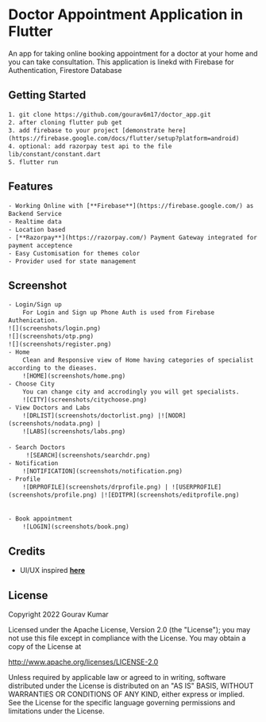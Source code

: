 # Doctor Appointment Application in Flutter

An app for taking online booking appointment for a doctor at your home and you can take consultation. This application is linekd with Firebase for Authentication, Firestore Database

## Getting Started
    1. git clone https://github.com/gourav6m17/doctor_app.git
    2. after cloning flutter pub get
    3. add firebase to your project [demonstrate here](https://firebase.google.com/docs/flutter/setup?platform=android)
    4. optional: add razorpay test api to the file lib/constant/constant.dart
    5. flutter run
## Features
    - Working Online with [**Firebase**](https://firebase.google.com/) as Backend Service
    - Realtime data
    - Location based
    - [**Razorpay**](https://razorpay.com/) Payment Gateway integrated for payment acceptence
    - Easy Customisation for themes color
    - Provider used for state management

## Screenshot
    - Login/Sign up 
        For Login and Sign up Phone Auth is used from Firebase Authenication.
    ![](screenshots/login.png)
    ![](screenshots/otp.png) 
    ![](screenshots/register.png)
    - Home 
        Clean and Responsive view of Home having categories of specialist according to the dieases.
        ![HOME](screenshots/home.png)
    - Choose City    
        You can change city and accrodingly you will get specialists.
        ![CITY](screenshots/citychoose.png)
    - View Doctors and Labs    
        ![DRLIST](screenshots/doctorlist.png) |![NODR](screenshots/nodata.png) |
        ![LABS](screenshots/labs.png)
        
    - Search Doctors
         ![SEARCH](screenshots/searchdr.png)       
    - Notification     
        ![NOTIFICATION](screenshots/notification.png)
    - Profile
        ![DRPROFILE](screenshots/drprofile.png) | ![USERPROFILE](screenshots/profile.png) |![EDITPR](screenshots/editprofile.png)
        
        
    - Book appointment
        ![LOGIN](screenshots/book.png)
## Credits
  - UI/UX inspired [**here**](https://www.youtube.com/watch?v=dmX7odWOIqc)  
       
## License
Copyright 2022 Gourav Kumar

Licensed under the Apache License, Version 2.0 (the "License"); you may not use this file except in compliance with the License. You may obtain a copy of the License at

http://www.apache.org/licenses/LICENSE-2.0

Unless required by applicable law or agreed to in writing, software distributed under the License is distributed on an "AS IS" BASIS, WITHOUT WARRANTIES OR CONDITIONS OF ANY KIND, either express or implied. See the License for the specific language governing permissions and limitations under the License.        
